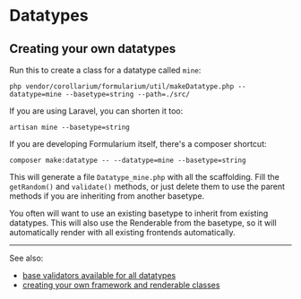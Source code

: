 # Datatypes

## Creating your own datatypes

Run this to create a class for a datatype called `mine`:

`php vendor/corollarium/formularium/util/makeDatatype.php --datatype=mine --basetype=string --path=./src/`

If you are using Laravel, you can shorten it too:

`artisan mine --basetype=string`

If you are developing Formularium itself, there's a composer shortcut:

`composer make:datatype -- --datatype=mine --basetype=string`

This will generate a file `Datatype_mine.php` with all the scaffolding. Fill the `getRandom()` and `validate()` methods, or just delete them to use the parent methods if you are inheriting from another basetype.

You often will want to use an existing basetype to inherit from existing datatypes. This will also use the Renderable from the basetype, so it will automatically render with all existing frontends automatically.

---

See also:

- [base validators available for all datatypes](basevalidator.md)
- [creating your own framework and renderable classes](frontend.md)
